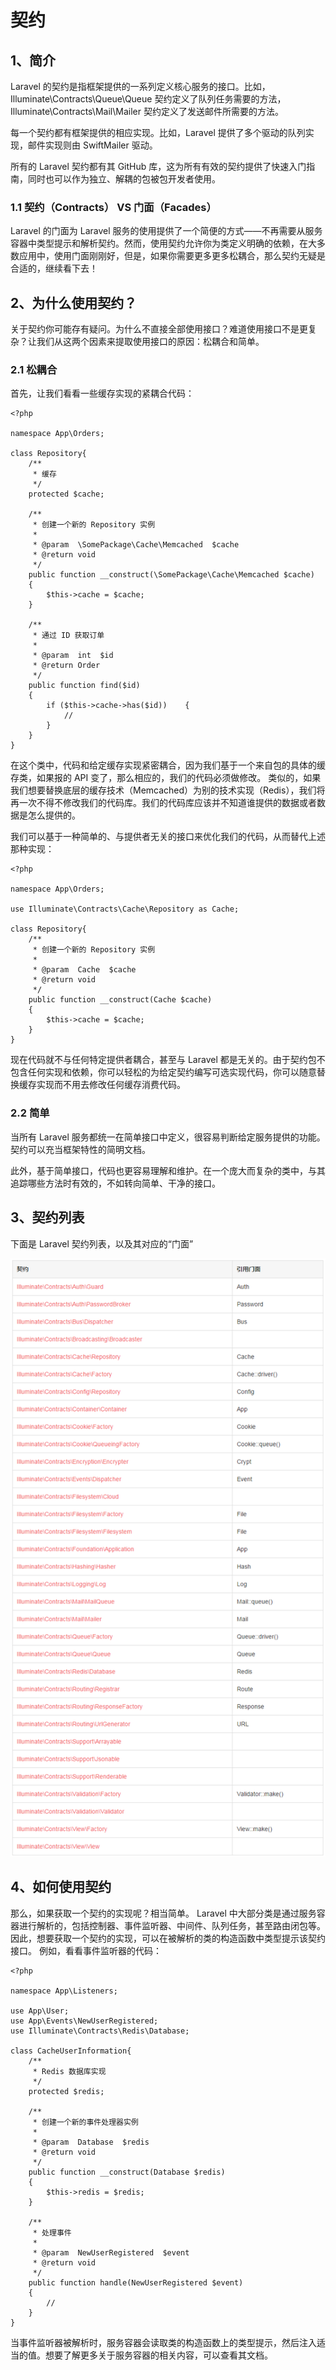 # 契约

## 1、简介
Laravel 的契约是指框架提供的一系列定义核心服务的接口。比如，Illuminate\Contracts\Queue\Queue 契约定义了队列任务需要的方法，Illuminate\Contracts\Mail\Mailer 契约定义了发送邮件所需要的方法。

每一个契约都有框架提供的相应实现。比如，Laravel 提供了多个驱动的队列实现，邮件实现则由 SwiftMailer 驱动。

所有的 Laravel 契约都有其 GitHub 库，这为所有有效的契约提供了快速入门指南，同时也可以作为独立、解耦的包被包开发者使用。

### 1.1 契约（Contracts） VS 门面（Facades）
Laravel 的门面为 Laravel 服务的使用提供了一个简便的方式——不再需要从服务容器中类型提示和解析契约。然而，使用契约允许你为类定义明确的依赖，在大多数应用中，使用门面刚刚好，但是，如果你需要更多更多松耦合，那么契约无疑是合适的，继续看下去！

## 2、为什么使用契约？
关于契约你可能存有疑问。为什么不直接全部使用接口？难道使用接口不是更复杂？让我们从这两个因素来提取使用接口的原因：松耦合和简单。

### 2.1 松耦合
首先，让我们看看一些缓存实现的紧耦合代码：

```
<?php

namespace App\Orders;

class Repository{
    /**
     * 缓存
     */
    protected $cache;

    /**
     * 创建一个新的 Repository 实例
     *
     * @param  \SomePackage\Cache\Memcached  $cache
     * @return void
     */
    public function __construct(\SomePackage\Cache\Memcached $cache)
    {
        $this->cache = $cache;
    }

    /**
     * 通过 ID 获取订单
     *
     * @param  int  $id
     * @return Order
     */
    public function find($id)
    {
        if ($this->cache->has($id))    {
            //
        }
    }
}
```

在这个类中，代码和给定缓存实现紧密耦合，因为我们基于一个来自包的具体的缓存类，如果报的 API 变了，那么相应的，我们的代码必须做修改。
类似的，如果我们想要替换底层的缓存技术（Memcached）为别的技术实现（Redis），我们将再一次不得不修改我们的代码库。我们的代码库应该并不知道谁提供的数据或者数据是怎么提供的。

我们可以基于一种简单的、与提供者无关的接口来优化我们的代码，从而替代上述那种实现：

```
<?php

namespace App\Orders;

use Illuminate\Contracts\Cache\Repository as Cache;

class Repository{
    /**
     * 创建一个新的 Repository 实例
     *
     * @param  Cache  $cache
     * @return void
     */
    public function __construct(Cache $cache)
    {
        $this->cache = $cache;
    }
}
```

现在代码就不与任何特定提供者耦合，甚至与 Laravel 都是无关的。由于契约包不包含任何实现和依赖，你可以轻松的为给定契约编写可选实现代码，你可以随意替换缓存实现而不用去修改任何缓存消费代码。

### 2.2 简单
当所有 Laravel 服务都统一在简单接口中定义，很容易判断给定服务提供的功能。契约可以充当框架特性的简明文档。

此外，基于简单接口，代码也更容易理解和维护。在一个庞大而复杂的类中，与其追踪哪些方法时有效的，不如转向简单、干净的接口。

## 3、契约列表
下面是 Laravel 契约列表，以及其对应的“门面”

![](images/2.png)

## 4、如何使用契约
那么，如果获取一个契约的实现呢？相当简单。
Laravel 中大部分类是通过服务容器进行解析的，包括控制器、事件监听器、中间件、队列任务，甚至路由闭包等。因此，想要获取一个契约的实现，可以在被解析的类的构造函数中类型提示该契约接口。
例如，看看事件监听器的代码：

```
<?php

namespace App\Listeners;

use App\User;
use App\Events\NewUserRegistered;
use Illuminate\Contracts\Redis\Database;

class CacheUserInformation{
    /**
     * Redis 数据库实现
     */
    protected $redis;

    /**
     * 创建一个新的事件处理器实例
     *
     * @param  Database  $redis
     * @return void
     */
    public function __construct(Database $redis)
    {
        $this->redis = $redis;
    }

    /**
     * 处理事件
     *
     * @param  NewUserRegistered  $event
     * @return void
     */
    public function handle(NewUserRegistered $event)
    {
        //
    }
}
```

当事件监听器被解析时，服务容器会读取类的构造函数上的类型提示，然后注入适当的值。想要了解更多关于服务容器的相关内容，可以查看其文档。